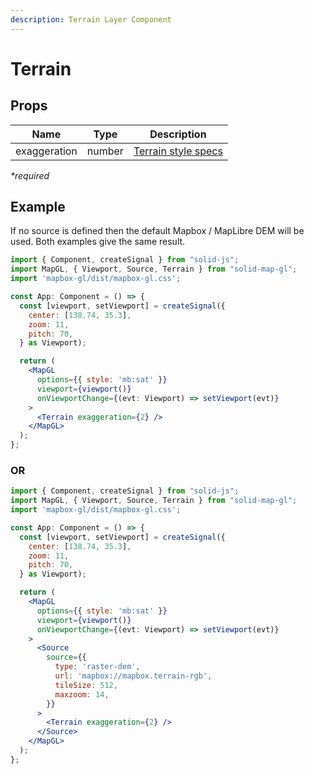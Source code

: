 ```yaml
---
description: Terrain Layer Component
---
```


# Terrain

## Props

| Name         | Type   | Description                                                                     |
| ------------ | ------ | ------------------------------------------------------------------------------- |
| exaggeration | number | [Terrain style specs](https://docs.mapbox.com/mapbox-gl-js/style-spec/terrain/) |

_\*required_

## Example

If no source is defined then the default Mapbox / MapLibre DEM will be used. Both examples give the same result.

```jsx
import { Component, createSignal } from "solid-js";
import MapGL, { Viewport, Source, Terrain } from "solid-map-gl";
import 'mapbox-gl/dist/mapbox-gl.css';

const App: Component = () => {
  const [viewport, setViewport] = createSignal({
    center: [138.74, 35.3],
    zoom: 11,
    pitch: 70,
  } as Viewport);

  return (
    <MapGL
      options={{ style: 'mb:sat' }}
      viewport={viewport()}
      onViewportChange={(evt: Viewport) => setViewport(evt)}
    >
      <Terrain exaggeration={2} />
    </MapGL>
  );
};
```

### OR

```jsx
import { Component, createSignal } from "solid-js";
import MapGL, { Viewport, Source, Terrain } from "solid-map-gl";
import 'mapbox-gl/dist/mapbox-gl.css';

const App: Component = () => {
  const [viewport, setViewport] = createSignal({
    center: [138.74, 35.3],
    zoom: 11,
    pitch: 70,
  } as Viewport);

  return (
    <MapGL
      options={{ style: 'mb:sat' }}
      viewport={viewport()}
      onViewportChange={(evt: Viewport) => setViewport(evt)}
    >
      <Source
        source={{
          type: 'raster-dem',
          url: 'mapbox://mapbox.terrain-rgb',
          tileSize: 512,
          maxzoom: 14,
        }}
      >
        <Terrain exaggeration={2} />
      </Source>
    </MapGL>
  );
};
```
